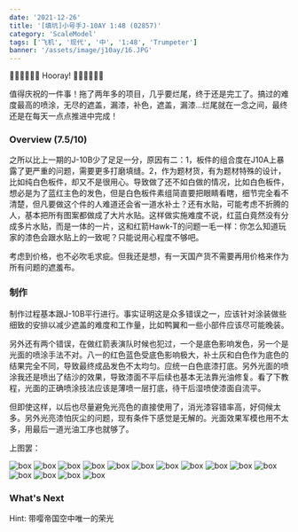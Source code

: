 ```yaml
---
date: '2021-12-26'
title: '[填坑]小号手J-10AY 1:48 (02857)'
category: 'ScaleModel'
tags: ['飞机', '现代', '中', '1:48', 'Trumpeter']
banner: '/assets/image/j10ay/16.JPG'
---
```


🎉🎉🎉🎉🎉🎉 Hooray! 🎉🎉🎉🎉🎉🎉

值得庆祝的一件事！拖了两年多的项目，几乎要烂尾，终于还是完工了。搞过的难度最高的喷涂，无尽的遮盖，漏漆，补色，遮盖，漏漆...烂尾就在一念之间，最终还是在每天一点点推进中完成！

### Overview (7.5/10)

之所以比上一期的J-10B少了足足一分，原因有二：1，板件的组合度在J10A上暴露了更严重的问题，需要更多打磨填缝。2，作为题材货，有为题材特殊的设计，比如纯白色板件，却又不是很用心。导致做了还不如白做的情况，比如白色板件，想必是为了蓝红主色的发色，但是白色板件素组简直要把眼睛看瞎，细节完全看不清楚，但凡要做这个件的人难道还会省一道水补土？还有水贴，可能考虑不折腾的人，基本把所有图案都做成了大片水贴。这样做实施难度不说，红蓝白竟然没有分成多片水贴，而是一体的一片，这和红箭Hawk-T的问题一毛一样：你怎么知道玩家的漆色会跟水贴上的一致呢？只能说用心程度不够吧。

考虑到价格，也不必吹毛求疵。但我还是想，有一天国产货不需要再用价格来作为所有问题的遮羞布。

### 制作

制作过程基本跟J-10B平行进行。事实证明这是众多错误之一，应该针对涂装做些细致的安排以减少遮盖的难度和工作量，比如鸭翼和一些小部件应该尽可能晚装。

另外还有两个错误，在做红箭表演队时候也犯过，一个是底色影响发色，另一个是光面的喷涂手法不对。八一的红色蓝色受底色影响极大，补土灰和白色作为底色的结果完全不同，导致最终成品发色不太均匀。应统一白色底漆打底。另外光面的喷涂我还是喷出了结沙的效果，导致漆面不平后续也基本无法靠光油修复。看了下教程，光面的正确喷涂技法应该是薄喷一层打底，待干后湿喷使漆面自流平。

但即使这样，以后也尽量避免光亮色的直接使用了，消光漆容错率高，好伺候太多。另外光亮漆怕灰尘的问题，现有条件下感觉是无解的。光面效果军模也用不太多，用最后一道光油工序也就够了。

上图罢：

![box](/assets/image/j10ay/1.JPG)
![box](/assets/image/j10ay/2.JPG)
![box](/assets/image/j10ay/3.JPG)
![box](/assets/image/j10ay/4.JPG)
![box](/assets/image/j10ay/5.JPG)
![box](/assets/image/j10ay/6.JPG)
![box](/assets/image/j10ay/7.JPG)
![box](/assets/image/j10ay/8.JPG)
![box](/assets/image/j10ay/9.JPG)
![box](/assets/image/j10ay/10.JPG)
![box](/assets/image/j10ay/11.JPG)
![box](/assets/image/j10ay/12.JPG)
![box](/assets/image/j10ay/13.JPG)
![box](/assets/image/j10ay/14.JPG)
![box](/assets/image/j10ay/15.JPG)

### What's Next

Hint: 带嘤帝国空中唯一的荣光
